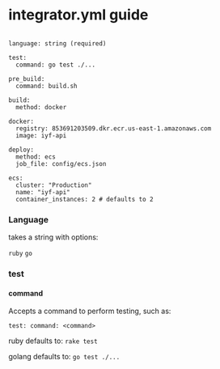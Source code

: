 # integrator.yml guide

```

language: string (required)

test:
  command: go test ./...

pre_build:
  command: build.sh

build:
  method: docker

docker:
  registry: 853691203509.dkr.ecr.us-east-1.amazonaws.com
  image: iyf-api

deploy:
  method: ecs
  job_file: config/ecs.json

ecs:
  cluster: "Production"
  name: "iyf-api"
  container_instances: 2 # defaults to 2

```

### Language

takes a string with options:

`ruby`
`go`

### test

#### command

Accepts a command to perform testing, such as:

`
test:
  command: <command>
`

ruby defaults to: ` rake test `

golang defaults to: ` go test ./... `
